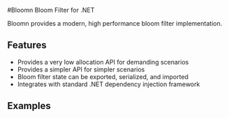 #Bloomn Bloom Filter for .NET

Bloomn provides a modern, high performance bloom filter implementation.

## Features

- Provides a very low allocation API for demanding scenarios
- Provides a simpler API for simpler scenarios
- Bloom filter state can be exported, serialized, and imported
- Integrates with standard .NET dependency injection framework


## Examples


